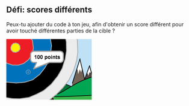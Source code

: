 ## Défi: scores différents

Peux-tu ajouter du code à ton jeu, afin d'obtenir un score différent pour avoir touché différentes parties de la cible ?

![réticule sur la partie bleue de la cible avec la phrase 100 points](images/archery-challenge.png)